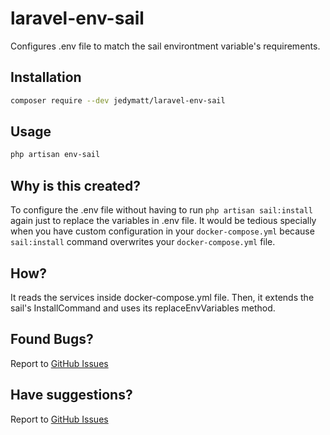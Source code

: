 # laravel-env-sail

Configures .env file to match the sail environtment variable's requirements.


## Installation

```bash
composer require --dev jedymatt/laravel-env-sail
```

## Usage

```bash
php artisan env-sail
```


## Why is this created?

To configure the .env file without having to run `php artisan sail:install` again just to replace the variables in .env file.
It would be tedious specially when you have custom configuration in your `docker-compose.yml` because `sail:install` command overwrites your `docker-compose.yml` file.


## How?

It reads the services inside docker-compose.yml file. Then, it extends the sail's InstallCommand and uses its replaceEnvVariables method.


## Found Bugs?

Report to [GitHub Issues](https://github.com/jedymatt/laravel-env-sail/issues)

## Have suggestions?

Report to [GitHub Issues](https://github.com/jedymatt/laravel-env-sail/issues)
